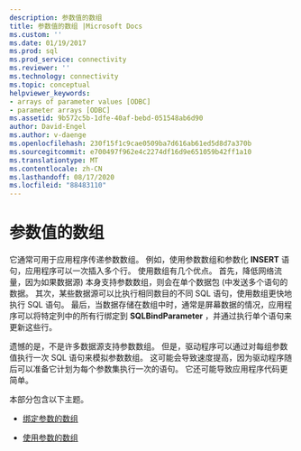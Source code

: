 ```yaml
---
description: 参数值的数组
title: 参数值的数组 |Microsoft Docs
ms.custom: ''
ms.date: 01/19/2017
ms.prod: sql
ms.prod_service: connectivity
ms.reviewer: ''
ms.technology: connectivity
ms.topic: conceptual
helpviewer_keywords:
- arrays of parameter values [ODBC]
- parameter arrays [ODBC]
ms.assetid: 9b572c5b-1dfe-40af-bebd-051548ab6d90
author: David-Engel
ms.author: v-daenge
ms.openlocfilehash: 230f15f1c9cae0509ba7d616ab61ed5d8d7a370b
ms.sourcegitcommit: e700497f962e4c2274df16d9e651059b42ff1a10
ms.translationtype: MT
ms.contentlocale: zh-CN
ms.lasthandoff: 08/17/2020
ms.locfileid: "88483110"
---
```

# <a name="arrays-of-parameter-values"></a>参数值的数组
它通常可用于应用程序传递参数数组。 例如，使用参数数组和参数化 **INSERT** 语句，应用程序可以一次插入多个行。 使用数组有几个优点。 首先，降低网络流量，因为如果数据源) 本身支持参数数组，则会在单个数据包 (中发送多个语句的数据。 其次，某些数据源可以比执行相同数目的不同 SQL 语句，使用数组更快地执行 SQL 语句。 最后，当数据存储在数组中时，通常是屏幕数据的情况，应用程序可以将特定列中的所有行绑定到 **SQLBindParameter** ，并通过执行单个语句来更新这些行。  
  
 遗憾的是，不是许多数据源支持参数数组。 但是，驱动程序可以通过对每组参数值执行一次 SQL 语句来模拟参数数组。 这可能会导致速度提高，因为驱动程序随后可以准备它计划为每个参数集执行一次的语句。 它还可能导致应用程序代码更简单。  
  
 本部分包含以下主题。  
  
-   [绑定参数的数组](../../../odbc/reference/develop-app/binding-arrays-of-parameters.md)  
  
-   [使用参数的数组](../../../odbc/reference/develop-app/using-arrays-of-parameters.md)
